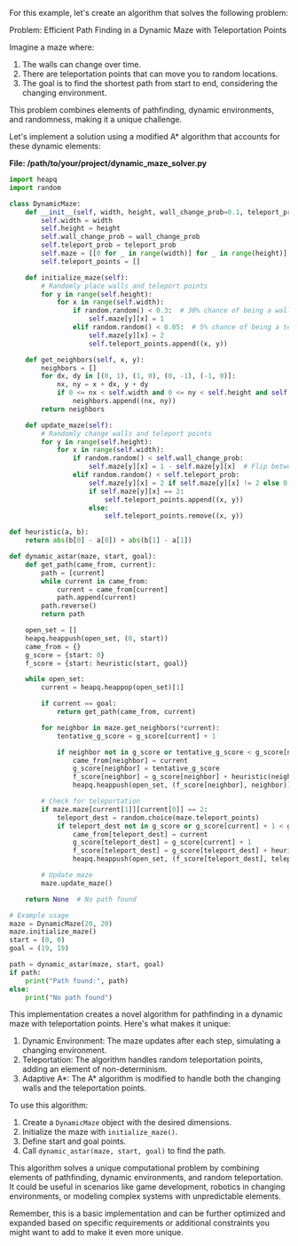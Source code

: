 For this example, let's create an algorithm that solves the following problem:

Problem: Efficient Path Finding in a Dynamic Maze with Teleportation Points

Imagine a maze where:
1. The walls can change over time.
2. There are teleportation points that can move you to random locations.
3. The goal is to find the shortest path from start to end, considering the changing environment.

This problem combines elements of pathfinding, dynamic environments, and randomness, making it a unique challenge.

Let's implement a solution using a modified A* algorithm that accounts for these dynamic elements:

**File: /path/to/your/project/dynamic_maze_solver.py**

```python
import heapq
import random

class DynamicMaze:
    def __init__(self, width, height, wall_change_prob=0.1, teleport_prob=0.05):
        self.width = width
        self.height = height
        self.wall_change_prob = wall_change_prob
        self.teleport_prob = teleport_prob
        self.maze = [[0 for _ in range(width)] for _ in range(height)]
        self.teleport_points = []

    def initialize_maze(self):
        # Randomly place walls and teleport points
        for y in range(self.height):
            for x in range(self.width):
                if random.random() < 0.3:  # 30% chance of being a wall
                    self.maze[y][x] = 1
                elif random.random() < 0.05:  # 5% chance of being a teleport point
                    self.maze[y][x] = 2
                    self.teleport_points.append((x, y))

    def get_neighbors(self, x, y):
        neighbors = []
        for dx, dy in [(0, 1), (1, 0), (0, -1), (-1, 0)]:
            nx, ny = x + dx, y + dy
            if 0 <= nx < self.width and 0 <= ny < self.height and self.maze[ny][nx] != 1:
                neighbors.append((nx, ny))
        return neighbors

    def update_maze(self):
        # Randomly change walls and teleport points
        for y in range(self.height):
            for x in range(self.width):
                if random.random() < self.wall_change_prob:
                    self.maze[y][x] = 1 - self.maze[y][x]  # Flip between wall and empty
                elif random.random() < self.teleport_prob:
                    self.maze[y][x] = 2 if self.maze[y][x] != 2 else 0
                    if self.maze[y][x] == 2:
                        self.teleport_points.append((x, y))
                    else:
                        self.teleport_points.remove((x, y))

def heuristic(a, b):
    return abs(b[0] - a[0]) + abs(b[1] - a[1])

def dynamic_astar(maze, start, goal):
    def get_path(came_from, current):
        path = [current]
        while current in came_from:
            current = came_from[current]
            path.append(current)
        path.reverse()
        return path

    open_set = []
    heapq.heappush(open_set, (0, start))
    came_from = {}
    g_score = {start: 0}
    f_score = {start: heuristic(start, goal)}

    while open_set:
        current = heapq.heappop(open_set)[1]

        if current == goal:
            return get_path(came_from, current)

        for neighbor in maze.get_neighbors(*current):
            tentative_g_score = g_score[current] + 1

            if neighbor not in g_score or tentative_g_score < g_score[neighbor]:
                came_from[neighbor] = current
                g_score[neighbor] = tentative_g_score
                f_score[neighbor] = g_score[neighbor] + heuristic(neighbor, goal)
                heapq.heappush(open_set, (f_score[neighbor], neighbor))

        # Check for teleportation
        if maze.maze[current[1]][current[0]] == 2:
            teleport_dest = random.choice(maze.teleport_points)
            if teleport_dest not in g_score or g_score[current] + 1 < g_score[teleport_dest]:
                came_from[teleport_dest] = current
                g_score[teleport_dest] = g_score[current] + 1
                f_score[teleport_dest] = g_score[teleport_dest] + heuristic(teleport_dest, goal)
                heapq.heappush(open_set, (f_score[teleport_dest], teleport_dest))

        # Update maze
        maze.update_maze()

    return None  # No path found

# Example usage
maze = DynamicMaze(20, 20)
maze.initialize_maze()
start = (0, 0)
goal = (19, 19)

path = dynamic_astar(maze, start, goal)
if path:
    print("Path found:", path)
else:
    print("No path found")
```

This implementation creates a novel algorithm for pathfinding in a dynamic maze with teleportation points. Here's what makes it unique:

1. Dynamic Environment: The maze updates after each step, simulating a changing environment.
2. Teleportation: The algorithm handles random teleportation points, adding an element of non-determinism.
3. Adaptive A*: The A* algorithm is modified to handle both the changing walls and the teleportation points.

To use this algorithm:

1. Create a `DynamicMaze` object with the desired dimensions.
2. Initialize the maze with `initialize_maze()`.
3. Define start and goal points.
4. Call `dynamic_astar(maze, start, goal)` to find the path.

This algorithm solves a unique computational problem by combining elements of pathfinding, dynamic environments, and random teleportation. It could be useful in scenarios like game development, robotics in changing environments, or modeling complex systems with unpredictable elements.

Remember, this is a basic implementation and can be further optimized and expanded based on specific requirements or additional constraints you might want to add to make it even more unique.
